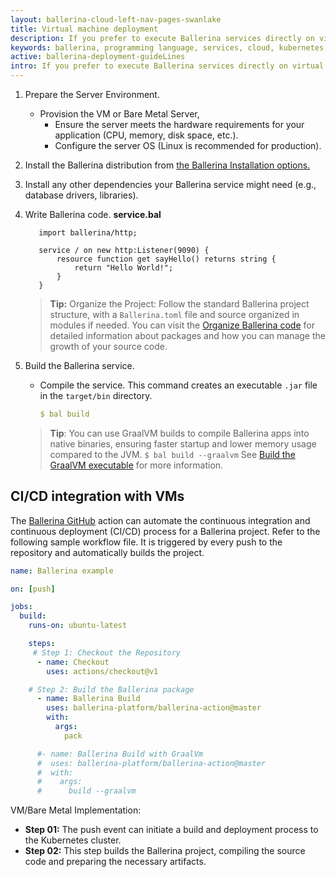```yaml
---
layout: ballerina-cloud-left-nav-pages-swanlake
title: Virtual machine deployment
description: If you prefer to execute Ballerina services directly on virtual machines (VMs) or bare metal servers without using containerization, you can follow these steps to set up and run your services in a production environment, 
keywords: ballerina, programming language, services, cloud, kubernetes, docker
active: ballerina-deployment-guideLines
intro: If you prefer to execute Ballerina services directly on virtual machines (VMs) or bare metal servers without using containerization, you can follow these steps to set up and run your services in a production environment, 
---
```


1. Prepare the Server Environment.
    - Provision the VM or Bare Metal Server,
      - Ensure the server meets the hardware requirements for your application (CPU, memory, disk space, etc.).
      - Configure the server OS (Linux is recommended for production).

2. Install the Ballerina distribution from [the Ballerina Installation options.](https://ballerina.io/downloads/)

3. Install any other dependencies your Ballerina service might need (e.g., database drivers, libraries).

4. Write Ballerina code.
      **service.bal**
      ```ballerina
         import ballerina/http;
            
         service / on new http:Listener(9090) {
             resource function get sayHello() returns string {
                 return "Hello World!";
             }
         }
      ```
   > **Tip:** Organize the Project: Follow the standard Ballerina project structure, with a `Ballerina.toml` file and source organized in modules if needed. You can visit the [Organize Ballerina code](https://ballerina.io/learn/organize-ballerina-code/) for detailed information about packages and how you can manage the growth of your source code.
   
5. Build the Ballerina service.
    
    - Compile the service. This command creates an executable `.jar` file in the `target/bin` directory.
      ```yaml
      $ bal build
      ```
   > **Tip**: You can use GraalVM builds to compile Ballerina apps into native binaries, ensuring faster startup and lower memory usage compared to the JVM.
         ```
         $ bal build --graalvm
         ```
         See [Build the GraalVM executable](https://ballerina.io/learn/build-the-executable-locally/) for more information.

## CI/CD integration with VMs

The [Ballerina GitHub](https://github.com/ballerina-platform/ballerina-action) action can automate the continuous integration and continuous deployment (CI/CD) process for a Ballerina project. Refer to the following sample workflow file. It is triggered by every push to the repository and automatically builds the project.
```yaml
name: Ballerina example

on: [push]

jobs:
  build:
    runs-on: ubuntu-latest

    steps:
	 # Step 1: Checkout the Repository
      - name: Checkout
        uses: actions/checkout@v1

	# Step 2: Build the Ballerina package
      - name: Ballerina Build
        uses: ballerina-platform/ballerina-action@master
        with:
          args: 
            pack

      #- name: Ballerina Build with GraalVm
      #  uses: ballerina-platform/ballerina-action@master
      #  with:
      #    args: 
      #      build --graalvm
```
VM/Bare Metal Implementation:
- **Step 01:** The push event can initiate a build and deployment process to the Kubernetes cluster.
- **Step 02:** This step builds the Ballerina project, compiling the source code and preparing the necessary artifacts.
